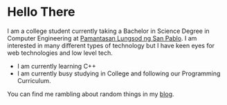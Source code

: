 # Hello There

I am a college student currently taking a Bachelor in Science Degree in Computer
Engineering at [Pamantasan Lungsod ng San Pablo][DLSP]. I am interested in many
different types of technology but I have keen eyes for web technologies and low level tech.

* I am currently learning C++
* I am currently busy studying in College and following our Programming Curriculum.

You can find me rambling about random things in my [blog].

[blog]: https://jaycedotbin.github.io/
[DLSP]: https://www.facebook.com/PLSPOfficialFBPage
